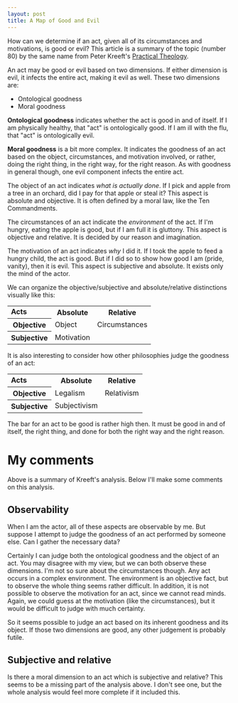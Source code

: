 ```yaml
---
layout: post
title: A Map of Good and Evil
---
```

How can we determine if an act, given all of its circumstances and motivations, is
good or evil? This article is a summary of the topic (number 80) by the same name
from Peter Kreeft's
[Practical Theology](http://www.ignatius.com/Products/PRT-P/practical-theology.aspx).

An act may be good or evil based on two dimensions. If either dimension is evil, it
infects the entire act, making it evil as well. These two dimensions are:

 * Ontological goodness
 * Moral goodness

**Ontological goodness** indicates whether the act is good in and of itself. If I
am physically healthy, that "act" is ontologically good. If I am ill with the flu,
that "act" is ontologically evil.

**Moral goodness** is a bit more complex. It indicates the goodness of an act based
on the object, circumstances, and motivation involved, or rather, doing the right
thing, in the right way, for the right reason. As with goodness in general though,
one evil component infects the entire act.

The object of an act indicates _what is actually done_. If I pick and apple from a
tree in an orchard, did I pay for that apple or steal it? This aspect is absolute
and objective. It is often defined by a moral law, like the Ten Commandments.

The circumstances of an act indicate the _environment_ of the act. If I'm hungry,
eating the apple is good, but if I am full it is gluttony. This aspect is objective
and relative. It is decided by our reason and imagination.

The motivation of an act indicates _why_ I did it. If I took the apple to feed a
hungry child, the act is good. But if I did so to show how good I am (pride, vanity),
then it is evil. This aspect is subjective and absolute. It exists only the mind of
the actor.

We can organize the objective/subjective and absolute/relative distinctions visually like this:

<center>
<table class="gridtable">
    <tr> <td><strong>Acts</strong></td> <th>Absolute</th> <th>Relative</th> </tr>
    <tr> <th>Objective</th> <td>Object</td> <td>Circumstances</td> </tr>
    <tr> <th>Subjective</th> <td>Motivation</td> <td></td> </tr>
</table>
</center>
<p></p>

It is also interesting to consider how other philosophies judge the goodness of an
act:

<center>
<table class="gridtable">
    <tr> <td><strong>Acts</strong></td> <th>Absolute</th> <th>Relative</th> </tr>
    <tr> <th>Objective</th> <td>Legalism</td> <td>Relativism</td> </tr>
    <tr> <th>Subjective</th> <td>Subjectivism</td> <td></td> </tr>
</table>
</center>
<p></p>

The bar for an act to be good is rather high then. It must be good in and of
itself, the right thing, and done for both the right way and the right reason.

# My comments

Above is a summary of Kreeft's analysis. Below I'll make some comments on this
analysis.

## Observability

 When I am the actor, all of these aspects are observable by me. But suppose I
 attempt to judge the goodness of an act performed by someone else. Can I gather
 the necessary data?

 Certainly I can judge both the ontological goodness and the object of an act. You may
 disagree with my view, but we can both observe these dimensions. I'm not so sure
 about the circumstances though. Any act occurs in a complex environment. The
 environment is an objective fact, but to observe the whole thing seems rather difficult.
 In addition, it is not possible to observe the motivation for an act, since we cannot read
 minds. Again, we could guess at the motivation (like the circumstances), but it
 would be difficult to judge with much certainty.

 So it seems possible to judge an act based on its inherent goodness and its
 object. If those two dimensions are good, any other judgement is probably futile.

## Subjective and relative

Is there a moral dimension to an act which is subjective and relative? This seems
to be a missing part of the analysis above. I don't see one, but the whole analysis
would feel more complete if it included this.
